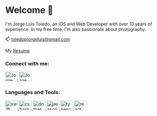 # Welcome 👋

I'm Jorge Luis Toledo, an iOS and Web Developer with over 10 years of experience. In my free time, I'm also passionate about photography.

📫 [toledopjorgeluis@gmail.com](mailto://toledopjorgeluis@gmail.com)

My [Resume](Documents/Resume.pdf)

<h3>Connect with me:</h3>

<p align="left"> 
    <a href="https://www.linkedin.com/in/jorge-luis-toledo-134b6693" target="blank">
        <img src="https://raw.githubusercontent.com/rahuldkjain/github-profile-readme-generator/master/src/images/icons/Social/linked-in-alt.svg" alt="Jorge Luis Toledo | LinkedIn" width="40" height="30"/>
    </a>
    <a href="https://www.instagram.com/toledo85_" target="blank">
        <img src="https://raw.githubusercontent.com/rahuldkjain/github-profile-readme-generator/master/src/images/icons/Social/instagram.svg" alt="Jorge Luis Toledo | Instagram" width="40" height="30"/>
    </a>
</p>

<h3>Languages and Tools:</h3>

<p align="left">
    <a href="https://www.swift.org/" target="_blank"> 
        <img src="https://raw.githubusercontent.com/rahuldkjain/github-profile-readme-generator/master/src/images/icons/ProgrammingLanguages/swift.svg" alt="swift" width="40" height="30"/> 
    </a>
    <a href="https://dotnet.microsoft.com/en-us/languages/csharp/" target="_blank"> 
        <img src="https://raw.githubusercontent.com/rahuldkjain/github-profile-readme-generator/master/src/images/icons/ProgrammingLanguages/csharp.svg" alt="csharp" width="40" height="30"/> 
    </a>
    <a href="https://dotnet.microsoft.com/en-us/apps/aspnet" target="_blank"> 
        <img src="https://raw.githubusercontent.com/rahuldkjain/github-profile-readme-generator/master/src/images/icons/Framework/dotnet.svg" alt="dotnet" width="40" height="30"/> 
    </a>
    <a href="https://developer.mozilla.org/en-US/docs/Web/JavaScript" target="_blank"> 
        <img src="https://raw.githubusercontent.com/rahuldkjain/github-profile-readme-generator/master/src/images/icons/ProgrammingLanguages/javascript.svg" alt="javascript" width="40" height="30"/> 
    </a>
    <a href="https://www.typescriptlang.org" target="_blank"> 
        <img src="https://raw.githubusercontent.com/rahuldkjain/github-profile-readme-generator/master/src/images/icons/ProgrammingLanguages/typescript.svg" alt="typescript" width="40" height="30"/> 
    </a>
    <a href="https://reactjs.org/" target="_blank"> 
         <img src="https://raw.githubusercontent.com/rahuldkjain/github-profile-readme-generator/master/src/images/icons/FrontendDevelopment/reactjs.svg" alt="react" width="40" height="30"/> 
    </a>
</p>